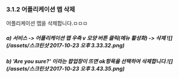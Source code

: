 ### 3.1.2 어플리케이션 맵 삭제

어플리케이션 맵을 삭제합니다.ㅁㅁㅁ

##### a\) 서비스 -&gt; 어플리케이션 맵 우측 v 모양 버튼 클릭\(메뉴 활성화\) -&gt; 삭제 ![](/assets/스크린샷 2017-10-23 오후 3.33.32.png)

##### b\) 'Are you sure?' 이라는 팝업창이 뜨면 ok항목을 선택하여 삭제합니다.![](/assets/스크린샷 2017-10-23 오후 3.43.35.png)



